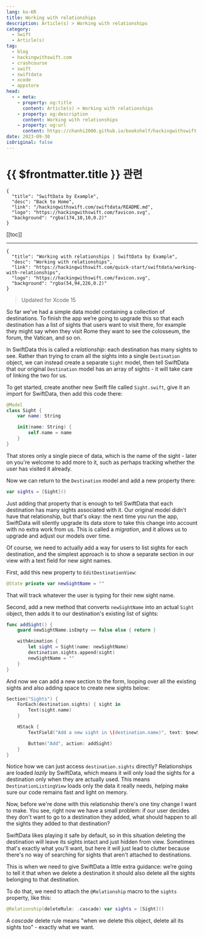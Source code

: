 ```yaml
---
lang: ko-KR
title: Working with relationships
description: Article(s) > Working with relationships
category:
  - Swift
  - Article(s)
tag: 
  - blog
  - hackingwithswift.com
  - crashcourse
  - swift
  - swiftdata
  - xcode
  - appstore
head:
  - - meta:
    - property: og:title
      content: Article(s) > Working with relationships
    - property: og:description
      content: Working with relationships
    - property: og:url
      content: https://chanhi2000.github.io/bookshelf/hackingwithswift.com/swiftdata/working-with-relationships.html
date: 2023-09-30
isOriginal: false
---
```


# {{ $frontmatter.title }} 관련

```component VPCard
{
  "title": "SwiftData by Example",
  "desc": "Back to Home",
  "link": "/hackingwithswift.com/swiftdata/README.md",
  "logo": "https://hackingwithswift.com/favicon.svg",
  "background": "rgba(174,10,10,0.2)"
}
```

[[toc]]

---

```component VPCard
{
  "title": "Working with relationships | SwiftData by Example",
  "desc": "Working with relationships",
  "link": "https://hackingwithswift.com/quick-start/swiftdata/working-with-relationships", 
  "logo": "https://hackingwithswift.com/favicon.svg",
  "background": "rgba(54,94,226,0.2)"
}
```

> Updated for Xcode 15

<VidStack src="youtube/m1H7Q7EM_6Y" />

So far we’ve had a simple data model containing a collection of destinations. To finish the app we’re going to upgrade this so that each destination has a list of sights that users want to visit there, for example they might say when they visit Rome they want to see the colosseum, the forum, the Vatican, and so on.

In SwiftData this is called a *relationship*: each destination has many sights to see. Rather than trying to cram all the sights into a single `Destination` object, we can instead create a separate `Sight` model, then tell SwiftData that our original `Destination` model has an array of sights - it will take care of linking the two for us.

To get started, create another new Swift file called <FontIcon icon="fa-brands fa-swift"/>`Sight.swift`, give it an import for SwiftData, then add this code there:

```swift
@Model
class Sight {
    var name: String

    init(name: String) {
        self.name = name
    }
}
```

That stores only a single piece of data, which is the name of the sight - later on you're welcome to add more to it, such as perhaps tracking whether the user has visited it already.

Now we can return to the `Destination` model and add a new property there:

```swift
var sights = [Sight]()
```

Just adding that property that is enough to tell SwiftData that each destination has many sights associated with it. Our original model didn't have that relationship, but that's okay: the next time you run the app, SwiftData will silently upgrade its data store to take this change into account with no extra work from us. This is called a *migration*, and it allows us to upgrade and adjust our models over time.

Of course, we need to actually add a way for users to list sights for each destination, and the simplest approach is to show a separate section in our view with a text field for new sight names.

First, add this new property to `EditDestinationView`:

```swift
@State private var newSightName = ""
```

That will track whatever the user is typing for their new sight name.

Second, add a new method that converts `newSightName` into an actual `Sight` object, then adds it to our destination's existing list of sights:

```swift
func addSight() {
    guard newSightName.isEmpty == false else { return }

    withAnimation {
        let sight = Sight(name: newSightName)
        destination.sights.append(sight)
        newSightName = ""
    }
}
```

And now we can add a new section to the form, looping over all the existing sights and also adding space to create new sights below:

```swift
Section("Sights") {
    ForEach(destination.sights) { sight in
        Text(sight.name)
    }

    HStack {
        TextField("Add a new sight in \(destination.name)", text: $newSightName)

        Button("Add", action: addSight)
    }
}
```

Notice how we can just access `destination.sights` directly? Relationships are loaded *lazily* by SwiftData, which means it will only load the sights for a destination only when they are actually used. This means `DestinationListingView` loads only the data it really needs, helping make sure our code remains fast and light on memory.

Now, before we're done with this relationship there's one tiny change I want to make. You see, right now we have a small problem: if our user decides they don't want to go to a destination they added, what should happen to all the sights they added to that destination?

SwiftData likes playing it safe by default, so in this situation deleting the destination will leave its sights intact and just hidden from view. Sometimes that's exactly what you'll want, but here it will just lead to clutter because there's no way of searching for sights that aren't attached to destinations.

This is when we need to give SwiftData a little extra guidance: we’re going to tell it that when we delete a destination it should also delete all the sights belonging to that destination.

To do that, we need to attach the `@Relationship` macro to the `sights` property, like this:

```swift
@Relationship(deleteRule: .cascade) var sights = [Sight]()
```

A *cascade* delete rule means "when we delete this object, delete all its sights too" - exactly what we want.


